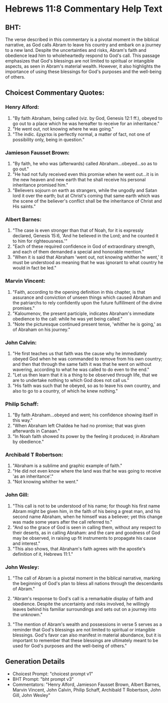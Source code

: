 # Hebrews 11:8 Commentary Help Text

## BHT:
The verse described in this commentary is a pivotal moment in the biblical narrative, as God calls Abram to leave his country and embark on a journey to a new land. Despite the uncertainties and risks, Abram's faith and obedience lead him to wholeheartedly respond to God's call. This passage emphasizes that God's blessings are not limited to spiritual or intangible aspects, as seen in Abram's material wealth. However, it also highlights the importance of using these blessings for God's purposes and the well-being of others.

## Choicest Commentary Quotes:
### Henry Alford:
1. "By faith Abraham, being called (viz. by God, Genesis 12:1 ff.), obeyed to go out to a place which he was hereafter to receive for an inheritance."
2. "He went out, not knowing where he was going."
3. "The indic. ἔρχεται is perfectly normal, a matter of fact, not one of possibility only, being in question."

### Jamieson Fausset Brown:
1. "By faith, he who was (afterwards) called Abraham...obeyed...so as to go out." 
2. "He had not fully received even this promise when he went out...it is in the new heaven and new earth that he shall receive his personal inheritance promised him."
3. "Believers sojourn on earth as strangers, while the ungodly and Satan lord it over the earth; but at Christ's coming that same earth which was the scene of the believer's conflict shall be the inheritance of Christ and His saints."

### Albert Barnes:
1. "The case is even stronger than that of Noah, for it is expressly declared, Genesis 15:6, 'And he believed in the Lord; and he counted it to him for righteousness.'" 
2. "Each of these required confidence in God of extraordinary strength, and each of them demanded a special and honorable mention."
3. "When it is said that Abraham 'went out, not knowing whither he went,' it must be understood as meaning that he was ignorant to what country he would in fact be led."

### Marvin Vincent:
1. "Faith, according to the opening definition in this chapter, is that assurance and conviction of unseen things which caused Abraham and the patriarchs to rely confidently upon the future fulfillment of the divine promises."
2. "Kaloumenov, the present participle, indicates Abraham's immediate obedience to the call: while he was yet being called."
3. "Note the picturesque continued present tense, 'whither he is going,' as of Abraham on his journey."

### John Calvin:
1. "He first teaches us that faith was the cause why he immediately obeyed God when he was commanded to remove from his own country; and then that through the same faith it was that he went on without wavering, according to what he was called to do even to the end." 
2. "Let us then learn that it is a thing to be observed through life, that we are to undertake nothing to which God does not call us."
3. "His faith was such that he obeyed, so as to leave his own country, and also to go to a country, of which he knew nothing."

### Philip Schaff:
1. "By faith Abraham...obeyed and went; his confidence showing itself in this way."
2. "When Abraham left Chaldea he had no promise; that was given afterwards in Canaan."
3. "In Noah faith showed its power by the feeling it produced; in Abraham by obedience."

### Archibald T Robertson:
1. "Abraham is a sublime and graphic example of faith."
2. "He did not even know where the land was that he was going to receive 'as an inheritance'."
3. "Not knowing whither he went."

### John Gill:
1. "This call is not to be understood of his name; for though his first name Abram might be given him, in the faith of his being a great man, and his second name Abraham, when he himself was a believer; yet this change was made some years after the call referred to."
2. "And so the grace of God is seen in calling them, without any respect to their deserts, as in calling Abraham: and the care and goodness of God may be observed, in raising up fit instruments to propagate his cause and interest."
3. "This also shows, that Abraham's faith agrees with the apostle's definition of it, Hebrews 11:1."

### John Wesley:
1. "The call of Abram is a pivotal moment in the biblical narrative, marking the beginning of God's plan to bless all nations through the descendants of Abram." 

2. "Abram's response to God's call is a remarkable display of faith and obedience. Despite the uncertainty and risks involved, he willingly leaves behind his familiar surroundings and sets out on a journey into the unknown."

3. "The mention of Abram's wealth and possessions in verse 5 serves as a reminder that God's blessings are not limited to spiritual or intangible blessings. God's favor can also manifest in material abundance, but it is important to remember that these blessings are ultimately meant to be used for God's purposes and the well-being of others."


## Generation Details
- Choicest Prompt: "choicest prompt v1"
- BHT Prompt: "bht prompt v3"
- Commentators: "Henry Alford, Jamieson Fausset Brown, Albert Barnes, Marvin Vincent, John Calvin, Philip Schaff, Archibald T Robertson, John Gill, John Wesley"
